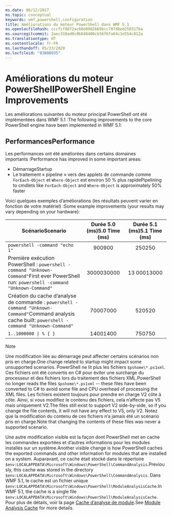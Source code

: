 ```yaml
---
ms.date: 06/12/2017
ms.topic: conceptual
keywords: wmf,powershell,configuration
title: Améliorations du moteur PowerShell dans WMF 5.1
ms.openlocfilehash: cccfcf8872ac60e0902669bcc797d0ed250317ba
ms.sourcegitcommit: 2aec310ad0c0b048400cb56f6fa64c1e554c812a
ms.translationtype: HT
ms.contentlocale: fr-FR
ms.lasthandoff: 05/23/2020
ms.locfileid: "83808935"
---
```

# <a name="powershell-engine-improvements"></a><span data-ttu-id="ea89d-103">Améliorations du moteur PowerShell</span><span class="sxs-lookup"><span data-stu-id="ea89d-103">PowerShell Engine Improvements</span></span>

<span data-ttu-id="ea89d-104">Les améliorations suivantes du moteur principal PowerShell ont été implémentées dans WMF 5.1 :</span><span class="sxs-lookup"><span data-stu-id="ea89d-104">The following improvements to the core PowerShell engine have been implemented in WMF 5.1:</span></span>

## <a name="performance"></a><span data-ttu-id="ea89d-105">Performances</span><span class="sxs-lookup"><span data-stu-id="ea89d-105">Performance</span></span>

<span data-ttu-id="ea89d-106">Les performances ont été améliorées dans certains domaines importants :</span><span class="sxs-lookup"><span data-stu-id="ea89d-106">Performance has improved in some important areas:</span></span>

- <span data-ttu-id="ea89d-107">Démarrage</span><span class="sxs-lookup"><span data-stu-id="ea89d-107">Startup</span></span>
- <span data-ttu-id="ea89d-108">Le traitement « pipeline » vers des applets de commande comme `ForEach-Object` et `Where-Object` est environ 50 % plus rapide</span><span class="sxs-lookup"><span data-stu-id="ea89d-108">Pipelining to cmdlets like `ForEach-Object` and `Where-Object` is approximately 50% faster</span></span>

<span data-ttu-id="ea89d-109">Voici quelques exemples d’améliorations (les résultats peuvent varier en fonction de votre matériel) :</span><span class="sxs-lookup"><span data-stu-id="ea89d-109">Some example improvements (your results may vary depending on your hardware):</span></span>

| <span data-ttu-id="ea89d-110">Scénario</span><span class="sxs-lookup"><span data-stu-id="ea89d-110">Scenario</span></span> | <span data-ttu-id="ea89d-111">Durée 5.0 (ms)</span><span class="sxs-lookup"><span data-stu-id="ea89d-111">5.0 Time (ms)</span></span> | <span data-ttu-id="ea89d-112">Durée 5.1 (ms)</span><span class="sxs-lookup"><span data-stu-id="ea89d-112">5.1 Time (ms)</span></span> |
| -------- | :---------------: | :---------------: |
| `powershell -command "echo 1"` | <span data-ttu-id="ea89d-113">900</span><span class="sxs-lookup"><span data-stu-id="ea89d-113">900</span></span> | <span data-ttu-id="ea89d-114">250</span><span class="sxs-lookup"><span data-stu-id="ea89d-114">250</span></span> |
| <span data-ttu-id="ea89d-115">Première exécution PowerShell : `powershell -command "Unknown-Command"`</span><span class="sxs-lookup"><span data-stu-id="ea89d-115">First ever PowerShell run: `powershell -command "Unknown-Command"`</span></span> | <span data-ttu-id="ea89d-116">30000</span><span class="sxs-lookup"><span data-stu-id="ea89d-116">30000</span></span> | <span data-ttu-id="ea89d-117">13 000</span><span class="sxs-lookup"><span data-stu-id="ea89d-117">13000</span></span> |
| <span data-ttu-id="ea89d-118">Création du cache d’analyse de commande : `powershell -command "Unknown-Command"`</span><span class="sxs-lookup"><span data-stu-id="ea89d-118">Command analysis cache built: `powershell -command "Unknown-Command"`</span></span> | <span data-ttu-id="ea89d-119">7000</span><span class="sxs-lookup"><span data-stu-id="ea89d-119">7000</span></span> | <span data-ttu-id="ea89d-120">520</span><span class="sxs-lookup"><span data-stu-id="ea89d-120">520</span></span> |
| <code>1..1000000 &#124; % { }</code> | <span data-ttu-id="ea89d-121">1400</span><span class="sxs-lookup"><span data-stu-id="ea89d-121">1400</span></span> | <span data-ttu-id="ea89d-122">750</span><span class="sxs-lookup"><span data-stu-id="ea89d-122">750</span></span> |

> [!NOTE]
> <span data-ttu-id="ea89d-123">Une modification liée au démarrage peut affecter certains scénarios non pris en charge.</span><span class="sxs-lookup"><span data-stu-id="ea89d-123">One change related to startup might impact some unsupported scenarios.</span></span> <span data-ttu-id="ea89d-124">PowerShell ne lit plus les fichiers `$pshome\*.ps1xml`. Ces fichiers ont été convertis en C# pour éviter une surcharge du processeur et des fichiers lors du traitement des fichiers XML.</span><span class="sxs-lookup"><span data-stu-id="ea89d-124">PowerShell no longer reads the files `$pshome\*.ps1xml` -- these files have been converted to C# to avoid some file and CPU overhead of processing the XML files.</span></span> <span data-ttu-id="ea89d-125">Les fichiers existent toujours pour prendre en charge V2 côte à côte. Ainsi, si vous modifiez le contenu des fichiers, cela n’affecte pas V5 mais uniquement V2.</span><span class="sxs-lookup"><span data-stu-id="ea89d-125">The files still exist to support V2 side-by-side, so if you change the file contents, it will not have any effect to V5, only V2.</span></span> <span data-ttu-id="ea89d-126">Notez que la modification du contenu de ces fichiers n’a jamais été un scénario pris en charge.</span><span class="sxs-lookup"><span data-stu-id="ea89d-126">Note that changing the contents of these files was never a supported scenario.</span></span>

<span data-ttu-id="ea89d-127">Une autre modification visible est la façon dont PowerShell met en cache les commandes exportées et d’autres informations pour les modules installés sur un système.</span><span class="sxs-lookup"><span data-stu-id="ea89d-127">Another visible change is how PowerShell caches the exported commands and other information for modules that are installed on a system.</span></span> <span data-ttu-id="ea89d-128">Auparavant, ce cache était stocké dans le répertoire `$env:LOCALAPPDATA\Microsoft\Windows\PowerShell\CommandAnalysis`.</span><span class="sxs-lookup"><span data-stu-id="ea89d-128">Previously, this cache was stored in the directory `$env:LOCALAPPDATA\Microsoft\Windows\PowerShell\CommandAnalysis`.</span></span> <span data-ttu-id="ea89d-129">Dans WMF 5.1, le cache est un fichier unique `$env:LOCALAPPDATA\Microsoft\Windows\PowerShell\ModuleAnalysisCache`.</span><span class="sxs-lookup"><span data-stu-id="ea89d-129">In WMF 5.1, the cache is a single file `$env:LOCALAPPDATA\Microsoft\Windows\PowerShell\ModuleAnalysisCache`.</span></span> <span data-ttu-id="ea89d-130">Pour plus de détails, voir la page [Cache d’analyse de module](release-notes.md#module-analysis-cache).</span><span class="sxs-lookup"><span data-stu-id="ea89d-130">See [Module Analysis Cache](release-notes.md#module-analysis-cache) for more details.</span></span>

